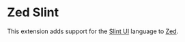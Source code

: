 # Zed Slint

This extension adds support for the [Slint UI](https://slint.dev) language to [Zed]([zed.dev](https://zed.dev)https://zed.dev).
